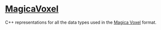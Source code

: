 # [MagicaVoxel](MagicaVoxel.hpp)

C++ representations for all the data types used in the [Magica Voxel](https://github.com/ephtracy/voxel-model/blob/master/MagicaVoxel-file-format-vox.txt) format.
